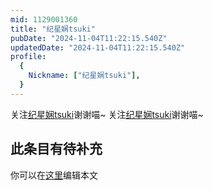 ```yaml
---
mid: 1129001360
title: "纪星娴tsuki"
pubDate: "2024-11-04T11:22:15.540Z"
updatedDate: "2024-11-04T11:22:15.540Z"
profile:
  {
    Nickname: ["纪星娴tsuki"],
  }
---
```


关注[纪星娴tsuki](https://space.bilibili.com/1129001360)谢谢喵~ 关注[纪星娴tsuki](https://space.bilibili.com/1129001360)谢谢喵~

## 此条目有待补充
你可以在[这里](https://github.com/Yuhanawa/VTuber.ICU/edit/master/src/content/v/纪星娴tsuki/index.md)编辑本文
